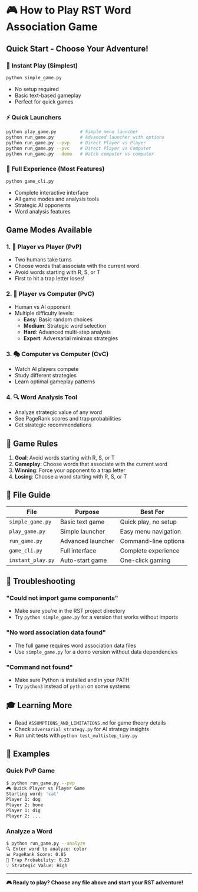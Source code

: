 # 🎮 How to Play RST Word Association Game

## Quick Start - Choose Your Adventure!

### 🚀 **Instant Play** (Simplest)
```bash
python simple_game.py
```
- No setup required
- Basic text-based gameplay
- Perfect for quick games

### ⚡ **Quick Launchers**
```bash
python play_game.py         # Simple menu launcher
python run_game.py          # Advanced launcher with options
python run_game.py --pvp    # Direct Player vs Player
python run_game.py --pvc    # Direct Player vs Computer
python run_game.py --demo   # Watch computer vs computer
```

### 🎯 **Full Experience** (Most Features)
```bash
python game_cli.py
```
- Complete interactive interface
- All game modes and analysis tools
- Strategic AI opponents
- Word analysis features

## Game Modes Available

### 1. 👥 Player vs Player (PvP)
- Two humans take turns
- Choose words that associate with the current word
- Avoid words starting with R, S, or T
- First to hit a trap letter loses!

### 2. 🤖 Player vs Computer (PvC)  
- Human vs AI opponent
- Multiple difficulty levels:
  - **Easy**: Basic random choices
  - **Medium**: Strategic word selection
  - **Hard**: Advanced multi-step analysis
  - **Expert**: Adversarial minimax strategies

### 3. 🎭 Computer vs Computer (CvC)
- Watch AI players compete
- Study different strategies
- Learn optimal gameplay patterns

### 4. 🔍 Word Analysis Tool
- Analyze strategic value of any word
- See PageRank scores and trap probabilities
- Get strategic recommendations

## 🎯 Game Rules

1. **Goal**: Avoid words starting with R, S, or T
2. **Gameplay**: Choose words that associate with the current word
3. **Winning**: Force your opponent to a trap letter
4. **Losing**: Choose a word starting with R, S, or T

## 📁 File Guide

| File | Purpose | Best For |
|------|---------|----------|
| `simple_game.py` | Basic text game | Quick play, no setup |
| `play_game.py` | Simple launcher | Easy menu navigation |
| `run_game.py` | Advanced launcher | Command-line options |
| `game_cli.py` | Full interface | Complete experience |
| `instant_play.py` | Auto-start game | One-click gaming |

## 🔧 Troubleshooting

### "Could not import game components"
- Make sure you're in the RST project directory
- Try `python simple_game.py` for a version that works without imports

### "No word association data found"
- The full game requires word association data files
- Use `simple_game.py` for a demo version without data dependencies

### "Command not found"
- Make sure Python is installed and in your PATH
- Try `python3` instead of `python` on some systems

## 🎓 Learning More

- Read `ASSUMPTIONS_AND_LIMITATIONS.md` for game theory details
- Check `adversarial_strategy.py` for AI strategy insights
- Run unit tests with `python test_multistep_tiny.py`

## 🎉 Examples

### Quick PvP Game
```bash
$ python run_game.py --pvp
🎮 Quick Player vs Player Game
Starting word: 'cat'
Player 1: dog
Player 2: bone
Player 1: dig
Player 2: ...
```

### Analyze a Word
```bash
$ python run_game.py --analyze
🔍 Enter word to analyze: color
📊 PageRank Score: 0.85
🎯 Trap Probability: 0.23
💡 Strategic Value: High
```

---

**🎮 Ready to play? Choose any file above and start your RST adventure!**